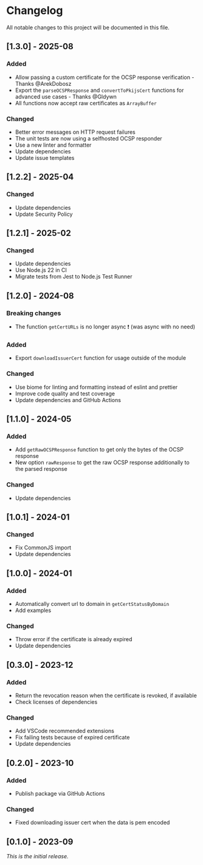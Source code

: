 # Changelog

All notable changes to this project will be documented in this file.

## [1.3.0] - 2025-08

### Added

- Allow passing a custom certificate for the OCSP response verification - Thanks @ArekDobosz
- Export the `parseOCSPResponse` and `convertToPkijsCert` functions for advanced use cases - Thanks @Gldywn
- All functions now accept raw certificates as `ArrayBuffer`

### Changed

- Better error messages on HTTP request failures
- The unit tests are now using a selfhosted OCSP responder
- Use a new linter and formatter
- Update dependencies
- Update issue templates

## [1.2.2] - 2025-04

### Changed

- Update dependencies
- Update Security Policy

## [1.2.1] - 2025-02

### Changed

- Update dependencies
- Use Node.js 22 in CI
- Migrate tests from Jest to Node.js Test Runner

## [1.2.0] - 2024-08

### Breaking changes

- The function `getCertURLs` is no longer async ❗ (was async with no need)

### Added

- Export `downloadIssuerCert` function for usage outside of the module

### Changed

- Use biome for linting and formatting instead of eslint and prettier
- Improve code quality and test coverage
- Update dependencies and GitHub Actions

## [1.1.0] - 2024-05

### Added

- Add `getRawOCSPResponse` function to get only the bytes of the OCSP response
- New option `rawResponse` to get the raw OCSP response additionally to the parsed response

### Changed

- Update dependencies

## [1.0.1] - 2024-01

### Changed

- Fix CommonJS import
- Update dependencies

## [1.0.0] - 2024-01

### Added

- Automatically convert url to domain in `getCertStatusByDomain`
- Add examples

### Changed

- Throw error if the certificate is already expired
- Update dependencies

## [0.3.0] - 2023-12

### Added

- Return the revocation reason when the certificate is revoked, if available
- Check licenses of dependencies

### Changed

- Add VSCode recommended extensions
- Fix failing tests because of expired certificate
- Update dependencies

## [0.2.0] - 2023-10

### Added

- Publish package via GitHub Actions

### Changed

- Fixed downloading issuer cert when the data is pem encoded

## [0.1.0] - 2023-09

_This is the initial release._
